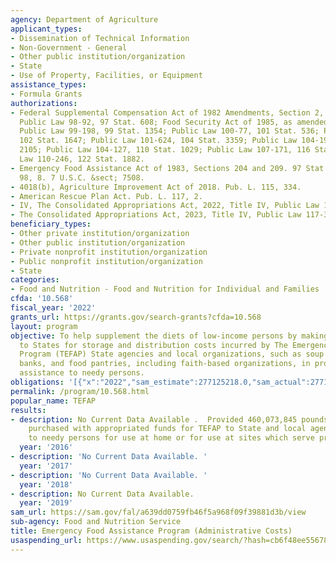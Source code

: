 ```yaml
---
agency: Department of Agriculture
applicant_types:
- Dissemination of Technical Information
- Non-Government - General
- Other public institution/organization
- State
- Use of Property, Facilities, or Equipment
assistance_types:
- Formula Grants
authorizations:
- Federal Supplemental Compensation Act of 1982 Amendments, Section 2, as amended,
  Public Law 98-92, 97 Stat. 608; Food Security Act of 1985, as amended, Section 1569,
  Public Law 99-198, 99 Stat. 1354; Public Law 100-77, 101 Stat. 536; Public Law 100-435,
  102 Stat. 1647; Public Law 101-624, 104 Stat. 3359; Public Law 104-193, 110 Stat.
  2105; Public Law 104-127, 110 Stat. 1029; Public Law 107-171, 116 Stat. 330; Public
  Law 110-246, 122 Stat. 1882.
- Emergency Food Assistance Act of 1983, Sections 204 and 209. 97 Stat. 35. Pub. L.
  98, 8. 7 U.S.C. &sect; 7508.
- 4018(b), Agriculture Improvement Act of 2018. Pub. L. 115, 334.
- American Rescue Plan Act. Pub. L. 117, 2.
- IV, The Consolidated Appropriations Act, 2022, Title IV, Public Law 117-103.
- The Consolidated Appropriations Act, 2023, Title IV, Public Law 117-323, IV.
beneficiary_types:
- Other private institution/organization
- Other public institution/organization
- Private nonprofit institution/organization
- Public nonprofit institution/organization
- State
categories:
- Food and Nutrition - Food and Nutrition for Individual and Families
cfda: '10.568'
fiscal_year: '2022'
grants_url: https://grants.gov/search-grants?cfda=10.568
layout: program
objective: To help supplement the diets of low-income persons by making funds available
  to States for storage and distribution costs incurred by The Emergency Food Assistance
  Program (TEFAP) State agencies and local organizations, such as soup kitchens, food
  banks, and food pantries, including faith-based organizations, in providing food
  assistance to needy persons.
obligations: '[{"x":"2022","sam_estimate":277125218.0,"sam_actual":277125218.0,"usa_spending_actual":257598377.47000006},{"x":"2023","sam_estimate":218972672.0,"sam_actual":0.0,"usa_spending_actual":202967624.96},{"x":"2024","sam_estimate":100000000.0,"sam_actual":0.0,"usa_spending_actual":139162606.22}]'
permalink: /program/10.568.html
popular_name: TEFAP
results:
- description: No Current Data Available .  Provided 460,073,845 pounds of USDA Foods
    purchased with appropriated funds for TEFAP to State and local agencies for distribution
    to needy persons for use at home or for use at sites which serve prepared meals.
  year: '2016'
- description: 'No Current Data Available. '
  year: '2017'
- description: 'No Current Data Available. '
  year: '2018'
- description: No Current Data Available.
  year: '2019'
sam_url: https://sam.gov/fal/a639dd0759fb46f5a968f09f39881d3b/view
sub-agency: Food and Nutrition Service
title: Emergency Food Assistance Program (Administrative Costs)
usaspending_url: https://www.usaspending.gov/search/?hash=cb6f48ee556781ab192b595eca86b421
---
```

